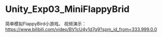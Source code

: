 # Unity_Exp03_MiniFlappyBrid
简单模拟FlappyBird小游戏。
视频演示：https://www.bilibili.com/video/BV1cU4y1d7g9?spm_id_from=333.999.0.0
